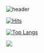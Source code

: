 ![header](https://capsule-render.vercel.app/api?type=rounded&color=gradient&text=%20asdf%20&height=300&fontSize=100&textBg=true&animation=fadeIn)


[![Hits](https://hits.seeyoufarm.com/api/count/incr/badge.svg?url=https%3A%2F%2Fgithub.com%2Fteapotsoup%2Fhit-counter&count_bg=%23399BCD&title_bg=%23AA9C9C&icon=&icon_color=%23E7E7E7&title=Hits&edge_flat=false)](https://hits.seeyoufarm.com)

[![Top Langs](https://github-readme-stats.vercel.app/api/top-langs/?username=teapotsoup&layout=compact)](https://github.com/teapotsoup/github-readme-stats)

<img src="https://img.shields.io/badge/React-#61DAFB?style=flat-square&logo=React&logoColor=white"/>
